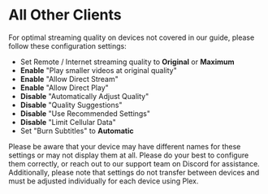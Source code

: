 # All Other Clients

For optimal streaming quality on devices not covered in our guide, please follow these configuration settings:

- Set Remote / Internet streaming quality to **Original** or **Maximum**
- **Enable** "Play smaller videos at original quality"
- **Enable** "Allow Direct Stream"
- **Enable** "Allow Direct Play"
- **Disable** "Automatically Adjust Quality"
- **Disable** "Quality Suggestions"
- **Disable** "Use Recommended Settings"
- **Disable** "Limit Cellular Data"
- Set "Burn Subtitles" to **Automatic**

Please be aware that your device may have different names for these settings or may not display them at all. Please do your best to configure them correctly, or reach out to our support team on Discord for assistance. Additionally, please note that settings do not transfer between devices and must be adjusted individually for each device using Plex.
